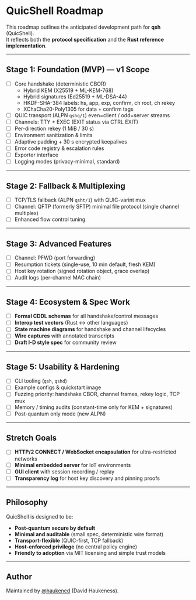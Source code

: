 # QuicShell Roadmap

This roadmap outlines the anticipated development path for **qsh** (QuicShell).  
It reflects both the **protocol specification** and the **Rust reference implementation**.

---

## Stage 1: Foundation (MVP) — v1 Scope

- [ ] Core handshake (deterministic CBOR)  
  - Hybrid KEM (X25519 + ML-KEM-768)  
  - Hybrid signatures (Ed25519 + ML-DSA-44)  
  - HKDF-SHA-384 labels: hs, app, exp, confirm, ch root, ch rekey  
  - XChaCha20-Poly1305 for data + confirm tags  
- [ ] QUIC transport (ALPN `qshq/1`) even=client / odd=server streams  
- [ ] Channels: TTY + EXEC (EXIT status via CTRL EXIT)  
- [ ] Per-direction rekey (1 MiB / 30 s)  
- [ ] Environment sanitization & limits  
- [ ] Adaptive padding + 30 s encrypted keepalives  
- [ ] Error code registry & escalation rules  
- [ ] Exporter interface  
- [ ] Logging modes (privacy-minimal, standard)  

---

## Stage 2: Fallback & Multiplexing

- [ ] TCP/TLS fallback (ALPN `qsht/1`) with QUIC-varint mux  
- [ ] Channel: QFTP (formerly SFTP) minimal file protocol (single channel multiplex)  
- [ ] Enhanced flow control tuning  

---

## Stage 3: Advanced Features

- [ ] Channel: PFWD (port forwarding)  
- [ ] Resumption tickets (single-use, 10 min default, fresh KEM)  
- [ ] Host key rotation (signed rotation object, grace overlap)  
- [ ] Audit logs (per-channel MAC chain)  

---

## Stage 4: Ecosystem & Spec Work

- [ ] **Formal CDDL schemas** for all handshake/control messages  
- [ ] **Interop test vectors** (Rust <-> other languages)  
- [ ] **State machine diagrams** for handshake and channel lifecycles  
- [ ] **Wire captures** with annotated transcripts  
- [ ] **Draft I-D style spec** for community review  

---

## Stage 5: Usability & Hardening

- [ ] CLI tooling (`qsh`, `qshd`)  
- [ ] Example configs & quickstart image  
- [ ] Fuzzing priority: handshake CBOR, channel frames, rekey logic, TCP mux  
- [ ] Memory / timing audits (constant-time only for KEM + signatures)  
- [ ] Post-quantum only mode (new ALPN)  

---

## Stretch Goals

- [ ] **HTTP/2 CONNECT / WebSocket encapsulation** for ultra-restricted networks  
- [ ] **Minimal embedded server** for IoT environments  
- [ ] **GUI client** with session recording / replay  
- [ ] **Transparency log** for host key discovery and pinning proofs  

---

## Philosophy

QuicShell is designed to be:
- **Post-quantum secure by default**  
- **Minimal and auditable** (small spec, deterministic wire format)  
- **Transport-flexible** (QUIC-first, TCP fallback)  
- **Host-enforced privilege** (no central policy engine)  
- **Friendly to adoption** via MIT licensing and simple trust models  

---

## Author

Maintained by [@haukened](https://github.com/haukened) (David Haukeness).  
